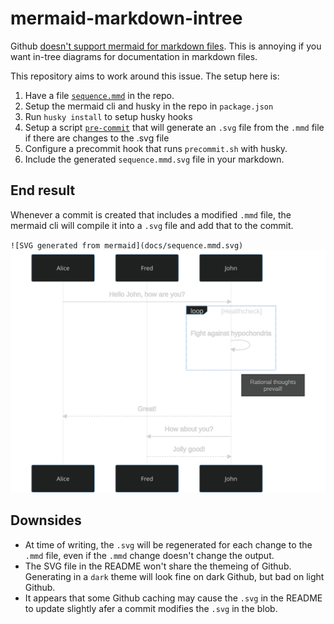 # mermaid-markdown-intree
Github [doesn't support mermaid for markdown files](https://github.community/t/feature-request-support-mermaid-markdown-graph-diagrams-in-md-files/1922). This is annoying if you want in-tree diagrams for documentation in markdown files.

This repository aims to work around this issue. The setup here is:

1. Have a file [`sequence.mmd`](./docs/sequence.mmd) in the repo.
1. Setup the mermaid cli and husky in the repo in `package.json`
1. Run `husky install` to setup husky hooks
1. Setup a script [`pre-commit`](./.husky/pre-commit) that will generate an `.svg` file from the `.mmd` file if there are changes to the .svg file
1. Configure a precommit hook that runs `precommit.sh` with husky.
1. Include the generated `sequence.mmd.svg` file in your markdown.

## End result
Whenever a commit is created that includes a modified `.mmd` file, the mermaid cli will compile it into a `.svg` file and add that to the commit.

`![SVG generated from mermaid](docs/sequence.mmd.svg)`
![SVG generated from mermaid](docs/sequence.mmd.svg)

## Downsides
- At time of writing, the `.svg` will be regenerated for each change to the `.mmd` file, even if the `.mmd` change doesn't change the output.
- The SVG file in the README won't share the themeing of Github. Generating in a `dark` theme will look fine on dark Github, but bad on light Github.
- It appears that some Github caching may cause the `.svg` in the README to update slightly afer a commit modifies the `.svg` in the blob.
